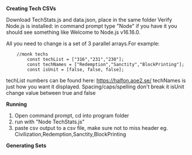**Creating Tech CSVs**

Download TechStats.js and data.json, place in the same folder
Verify Node.js is installed: in command prompt type "Node" if you have it you should see something like Welcome to Node.js v16.16.0.

All you need to change is a set of 3 parallel arrays.For example:

        //monk techs
        	const techList = ["316","231","230"];
        	const techNames = ["Redemption","Sanctity","BlockPrinting"];
        	const isUnit = [false, false, false];
         
techList numbers can be found here: https://halfon.aoe2.se/
techNames is just how you want it displayed. Spacing/caps/spelling don't break it
isUnit change value between true and false

**Running**
1. Open command prompt, cd into program folder
2. run with "Node TechStats.js"
3. paste csv output to a csv file, make sure not to miss header eg. Civilization,Redemption,Sanctity,BlockPrinting

**Generating Sets**
